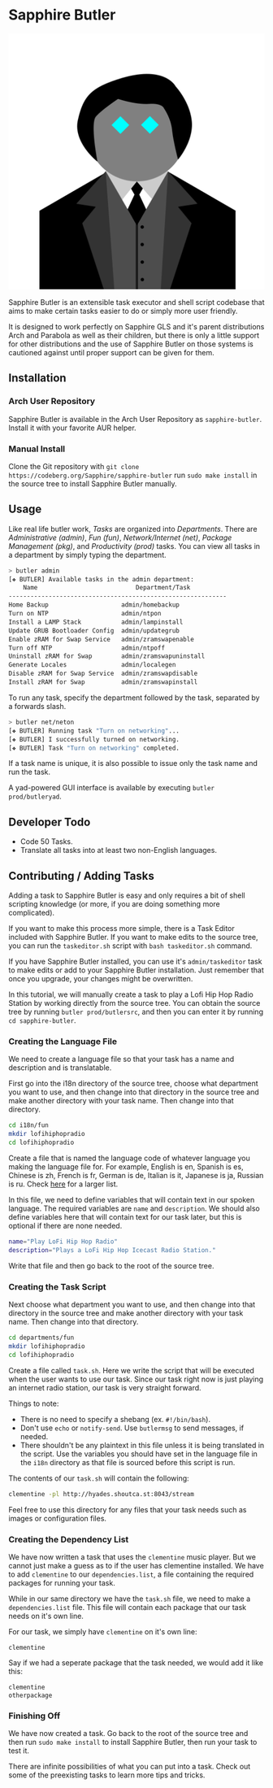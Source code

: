 # Sapphire Butler

<p align="center">
  <img src="art/butler.svg" />
</p>

Sapphire Butler is an extensible task executor and shell script codebase that aims to make certain tasks easier to do or simply more user friendly. 

It is designed to work perfectly on Sapphire GLS and it's parent distributions Arch and Parabola as well as their children, but there is only a little support for other distributions and the use of Sapphire Butler on those systems is cautioned against until proper support can be given for them.

## Installation

### Arch User Repository

Sapphire Butler is available in the Arch User Repository as `sapphire-butler`. Install it with your favorite AUR helper.

### Manual Install

Clone the Git repository with `git clone https://codeberg.org/Sapphire/sapphire-butler` run `sudo make install` in the source tree to install Sapphire Butler manually.

## Usage

Like real life butler work, *Tasks* are organized into *Departments*. There are *Administrative (admin)*, *Fun (fun)*, *Network/Internet (net)*, *Package Management (pkg)*, and *Productivity (prod)* tasks. You can view all tasks in a department by simply typing the department.

```bash
> butler admin
[❖ BUTLER] Available tasks in the admin department:
	Name                           Department/Task               
------------------------------------------------------------
Home Backup                    admin/homebackup              
Turn on NTP                    admin/ntpon                   
Install a LAMP Stack           admin/lampinstall             
Update GRUB Bootloader Config  admin/updategrub              
Enable zRAM for Swap Service   admin/zramswapenable          
Turn off NTP                   admin/ntpoff                  
Uninstall zRAM for Swap        admin/zramswapuninstall       
Generate Locales               admin/localegen               
Disable zRAM for Swap Service  admin/zramswapdisable         
Install zRAM for Swap          admin/zramswapinstall        
```

To run any task, specify the department followed by the task, separated by a forwards slash.

```bash
> butler net/neton
[❖ BUTLER] Running task "Turn on networking"...
[❖ BUTLER] I successfully turned on networking.
[❖ BUTLER] Task "Turn on networking" completed.
```

If a task name is unique, it is also possible to issue only the task name and run the task.

A yad-powered GUI interface is available by executing `butler prod/butleryad`.

## Developer Todo

* Code 50 Tasks.
* Translate all tasks into at least two non-English languages.

## Contributing / Adding Tasks

Adding a task to Sapphire Butler is easy and only requires a bit of shell scripting knowledge (or more, if you are doing something more complicated). 

If you want to make this process more simple, there is a Task Editor included with Sapphire Butler. If you want to make edits to the source tree, you can run the `taskeditor.sh` script with `bash taskeditor.sh` command. 

If you have Sapphire Butler installed, you can use it's `admin/taskeditor` task to make edits or add to your Sapphire Butler installation. Just remember that once you upgrade, your changes might be overwritten.

In this tutorial, we will manually create a task to play a Lofi Hip Hop Radio Station by working directly from the source tree. You can obtain the source tree by running `butler prod/butlersrc`, and then you can enter it by running `cd sapphire-butler`.

### Creating the Language File

We need to create a language file so that your task has a name and description and is translatable.

First go into the i18n directory of the source tree, choose what department you want to use, and then change into that directory in the source tree and make another directory with your task name. Then change into that directory.

```bash
cd i18n/fun
mkdir lofihiphopradio
cd lofihiphopradio
```

Create a file that is named the language code of whatever language you making the language file for. For example, English is en, Spanish is es, Chinese is zh, French is fr, German is de, Italian is it, Japanese is ja, Russian is ru. Check [here](https://saimana.com/list-of-country-locale-code/) for a larger list.

In this file, we need to define variables that will contain text in our spoken language. The required variables are `name` and `description`. We should also define variables here that will contain text for our task later, but this is optional if there are none needed.

```bash
name="Play LoFi Hip Hop Radio"
description="Plays a LoFi Hip Hop Icecast Radio Station."
```

Write that file and then go back to the root of the source tree.

### Creating the Task Script

Next choose what department you want to use, and then change into that directory in the source tree and make another directory with your task name. Then change into that directory.

```bash
cd departments/fun
mkdir lofihiphopradio
cd lofihiphopradio
```

Create a file called `task.sh`. Here we write the script that will be executed when the user wants to use our task. Since our task right now is just playing an internet radio station, our task is very straight forward.

Things to note:

* There is no need to specify a shebang (ex. `#!/bin/bash`).
* Don't use `echo` or `notify-send`. Use `butlermsg` to send messages, if needed.
* There shouldn't be any plaintext in this file unless it is being translated in the script. Use the variables you should have set in the language file in the `i18n` directory as that file is sourced before this script is run.

The contents of our `task.sh` will contain the following:

```bash
clementine -pl http://hyades.shoutca.st:8043/stream
```

Feel free to use this directory for any files that your task needs such as images or configuration files.

### Creating the Dependency List

We have now written a task that uses the `clementine` music player. But we cannot just make a guess as to if the user has clementine installed. We have to add `clementine` to our `dependencies.list`, a file containing the required packages for running your task.

While in our same directory we have the `task.sh` file, we need to make a `dependencies.list` file. This file will contain each package that our task needs on it's own line.

For our task, we simply have `clementine` on it's own line:

```
clementine
```

Say if we had a seperate package that the task needed, we would add it like this:

```
clementine
otherpackage
```

### Finishing Off

We have now created a task. Go back to the root of the source tree and then run `sudo make install` to install Sapphire Butler, then run your task to test it.

There are infinite possibilities of what you can put into a task. Check out some of the preexisting tasks to learn more tips and tricks.
